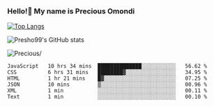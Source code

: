 ### Hello!👋 My name is Precious Omondi 

[![Top Langs](https://github-readme-stats.vercel.app/api/top-langs/?username=Presho99&langs_count=8&theme=dark)](https://github.com/Presho99/github-readme-stats)

![Presho99's GitHub stats](https://github-readme-stats.vercel.app/api?username=Presho99&show_icons=true&theme=dark)


<p align="left"> <img src=https://komarev.com/ghpvc/?username=Presho99&color=blueviolet alt=Precious/></p>






<!--START_SECTION:waka-->

```text
JavaScript   10 hrs 34 mins  ██████████████░░░░░░░░░░░   56.62 %
CSS          6 hrs 31 mins   ████████▓░░░░░░░░░░░░░░░░   34.95 %
HTML         1 hr 21 mins    █▓░░░░░░░░░░░░░░░░░░░░░░░   07.25 %
JSON         10 mins         ▒░░░░░░░░░░░░░░░░░░░░░░░░   00.96 %
XML          1 min           ░░░░░░░░░░░░░░░░░░░░░░░░░   00.11 %
Text         1 min           ░░░░░░░░░░░░░░░░░░░░░░░░░   00.10 %
```

<!--END_SECTION:waka-->

